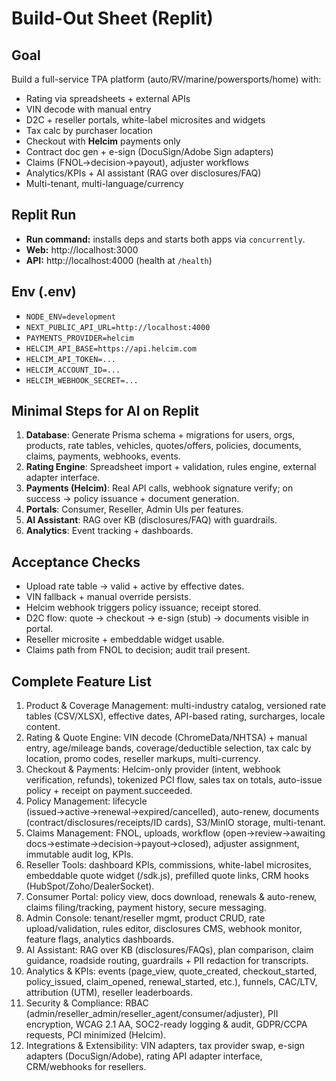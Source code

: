 
# Build-Out Sheet (Replit)

## Goal
Build a full-service TPA platform (auto/RV/marine/powersports/home) with:
- Rating via spreadsheets + external APIs
- VIN decode with manual entry
- D2C + reseller portals, white-label microsites and widgets
- Tax calc by purchaser location
- Checkout with **Helcim** payments only
- Contract doc gen + e-sign (DocuSign/Adobe Sign adapters)
- Claims (FNOL→decision→payout), adjuster workflows
- Analytics/KPIs + AI assistant (RAG over disclosures/FAQ)
- Multi-tenant, multi-language/currency

## Replit Run
- **Run command:** installs deps and starts both apps via `concurrently`.
- **Web:** http://localhost:3000
- **API:** http://localhost:4000 (health at `/health`)

## Env (.env)
- `NODE_ENV=development`
- `NEXT_PUBLIC_API_URL=http://localhost:4000`
- `PAYMENTS_PROVIDER=helcim`
- `HELCIM_API_BASE=https://api.helcim.com`
- `HELCIM_API_TOKEN=...`
- `HELCIM_ACCOUNT_ID=...`
- `HELCIM_WEBHOOK_SECRET=...`

## Minimal Steps for AI on Replit
1. **Database**: Generate Prisma schema + migrations for users, orgs, products, rate tables, vehicles, quotes/offers, policies, documents, claims, payments, webhooks, events.
2. **Rating Engine**: Spreadsheet import + validation, rules engine, external adapter interface.
3. **Payments (Helcim)**: Real API calls, webhook signature verify; on success → policy issuance + document generation.
4. **Portals**: Consumer, Reseller, Admin UIs per features.
5. **AI Assistant**: RAG over KB (disclosures/FAQ) with guardrails.
6. **Analytics**: Event tracking + dashboards.

## Acceptance Checks
- Upload rate table → valid + active by effective dates.
- VIN fallback + manual override persists.
- Helcim webhook triggers policy issuance; receipt stored.
- D2C flow: quote → checkout → e-sign (stub) → documents visible in portal.
- Reseller microsite + embeddable widget usable.
- Claims path from FNOL to decision; audit trail present.


## Complete Feature List
1) Product & Coverage Management: multi-industry catalog, versioned rate tables (CSV/XLSX), effective dates, API-based rating, surcharges, locale content.
2) Rating & Quote Engine: VIN decode (ChromeData/NHTSA) + manual entry, age/mileage bands, coverage/deductible selection, tax calc by location, promo codes, reseller markups, multi-currency.
3) Checkout & Payments: Helcim-only provider (intent, webhook verification, refunds), tokenized PCI flow, sales tax on totals, auto-issue policy + receipt on payment.succeeded.
4) Policy Management: lifecycle (issued→active→renewal→expired/cancelled), auto-renew, documents (contract/disclosures/receipts/ID cards), S3/MinIO storage, multi-tenant.
5) Claims Management: FNOL, uploads, workflow (open→review→awaiting docs→estimate→decision→payout→closed), adjuster assignment, immutable audit log, KPIs.
6) Reseller Tools: dashboard KPIs, commissions, white-label microsites, embeddable quote widget (/sdk.js), prefilled quote links, CRM hooks (HubSpot/Zoho/DealerSocket).
7) Consumer Portal: policy view, docs download, renewals & auto-renew, claims filing/tracking, payment history, secure messaging.
8) Admin Console: tenant/reseller mgmt, product CRUD, rate upload/validation, rules editor, disclosures CMS, webhook monitor, feature flags, analytics dashboards.
9) AI Assistant: RAG over KB (disclosures/FAQs), plan comparison, claim guidance, roadside routing, guardrails + PII redaction for transcripts.
10) Analytics & KPIs: events (page_view, quote_created, checkout_started, policy_issued, claim_opened, renewal_started, etc.), funnels, CAC/LTV, attribution (UTM), reseller leaderboards.
11) Security & Compliance: RBAC (admin/reseller_admin/reseller_agent/consumer/adjuster), PII encryption, WCAG 2.1 AA, SOC2-ready logging & audit, GDPR/CCPA requests, PCI minimized (Helcim).
12) Integrations & Extensibility: VIN adapters, tax provider swap, e-sign adapters (DocuSign/Adobe), rating API adapter interface, CRM/webhooks for resellers.

